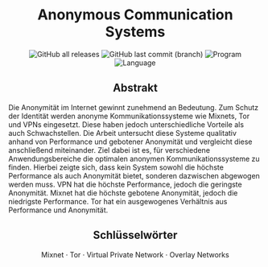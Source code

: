 <h1 align=center>Anonymous Communication Systems</h1>

<div align=center>
    <img alt="GitHub all releases" src="https://img.shields.io/github/v/tag/Kiyotoko/anonymous-communication-systems">
    <img alt="GitHub last commit (branch)" src="https://img.shields.io/github/last-commit/Kiyotoko/anonymous-communication-systems/master">
    <img alt="Program" src="https://img.shields.io/badge/written_in-LaTeX-blue?logo=latex">
    <img alt="Language" src="https://img.shields.io/badge/language-Deutsch-crimson">
</div>

<h2 align=center>Abstrakt</h2>

Die Anonymität im Internet gewinnt zunehmend an Bedeutung. Zum Schutz der Identität werden anonyme Kommunikationssysteme wie Mixnets, Tor und VPNs eingesetzt. Diese haben jedoch unterschiedliche Vorteile als auch Schwachstellen. Die Arbeit untersucht diese Systeme qualitativ anhand von Performance und gebotener Anonymität und vergleicht diese anschließend miteinander. Ziel dabei ist es, für verschiedene Anwendungsbereiche die optimalen anonymen Kommunikationssysteme zu finden. Hierbei zeigte sich, dass kein System sowohl die höchste Performance als auch Anonymität bietet, sonderen dazwischen abgewogen werden muss. VPN hat die höchste Performance, jedoch die geringste Anonymität. Mixnet hat die höchste gebotene Anonymität, jedoch die niedrigste Performance. Tor hat ein ausgewogenes Verhältnis aus Performance und Anonymität.

<h2 align=center>Schlüsselwörter</h2>

<p align=center>
    Mixnet · Tor · Virtual Private Network · Overlay Networks
</p>